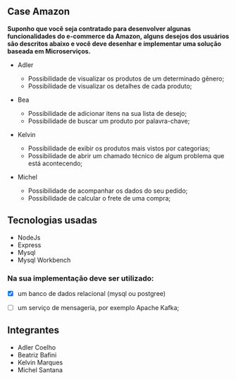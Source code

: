 Case Amazon
---
__Suponho que você seja contratado para desenvolver algunas funcionalidades do e-commerce da
Amazon, alguns desejos dos usuários são descritos abaixo e você deve desenhar e implementar uma
solução baseada em Microserviços.__

- Adler
  - Possibilidade de visualizar os produtos de um determinado gênero;
  - Possibilidade de visualizar os detalhes de cada produto;

- Bea  
  - Possibilidade de adicionar itens na sua lista de desejo;
  - Possibilidade de buscar um produto por palavra-chave;

- Kelvin
  - Possibilidade de exibir os produtos mais vistos por categorias;
  - Possibilidade de abrir um chamado técnico de algum problema que está acontecendo;
  
- Michel
  - Possibilidade de acompanhar os dados do seu pedido;
  - Possibilidade de calcular o frete de uma compra;

## Tecnologias usadas
- NodeJs
- Express
- Mysql
- Mysql Workbench

### Na sua implementação deve ser utilizado: 
- [x] um banco de dados relacional (mysql ou postgree)
- [ ] um serviço de mensageria, por exemplo Apache Kafka;


## Integrantes
- Adler Coelho
- Beatriz Bafini
- Kelvin Marques
- Michel Santana
